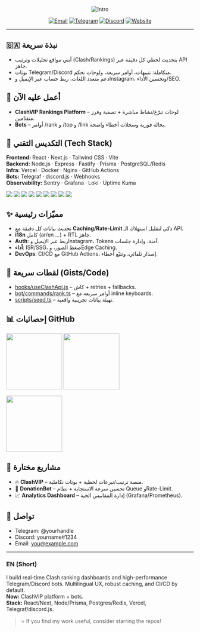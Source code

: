 <!-- Hero -->
<p align="center">
  <img src="https://readme-typing-svg.demolab.com?font=Geist&size=32&duration=2800&pause=600&center=true&vCenter=true&width=900&lines=👋+أهلًا!+أنا+Sattam+%7C+Full-Stack+%26+Bot+Builder;أبني+لوحات+ترتيب+%26+بوتات+Telegram%2FDiscord;Clash+Rankings+%2F+Real-time+Analytics+%2F+Multilingual+UX" alt="Intro">
</p>

<!-- Badges -->
<p align="center">
  <a href="mailto:you@example.com"><img alt="Email" src="https://img.shields.io/badge/Email-Contact-informational?style=for-the-badge&logo=gmail"></a>
  <a href="https://t.me/yourhandle"><img alt="Telegram" src="https://img.shields.io/badge/Telegram-Chat-blue?style=for-the-badge&logo=telegram"></a>
  <a href="https://discord.gg/yourinvite"><img alt="Discord" src="https://img.shields.io/badge/Discord-Community-5865F2?style=for-the-badge&logo=discord&logoColor=white"></a>
  <a href="https://ibtikarya.sa"><img alt="Website" src="https://img.shields.io/badge/Website-ibtikarya.sa-0f172a?style=for-the-badge&logo=vercel"></a>
</p>

---

## 🇸🇦 نبذة سريعة
- أبني مواقع تحليلات وترتيب (Clash/Rankings) بتحديث لحظي كل دقيقة عبر API جاهز.
- بوتات Telegram/Discord متكاملة: تنبيهات، أوامر سريعة، ولوحات تحكم.
- دعم متعدد اللغات، ربط حساب عبر الإيميل وInstagram، وتحسين الأداء/SEO.

## 🔭 أعمل عليه الآن
- **ClashVIP Rankings Platform** – لوحات تبرّع/نشاط مباشرة + تصفية وفرز متقدّمين.
- **Bots** – أوامر /rank و /top و /link بحالة فورية وسجلات أخطاء واضحة.

## 🧰 التكديس التقني (Tech Stack)
**Frontend:** React · Next.js · Tailwind CSS · Vite  
**Backend:** Node.js · Express · Fastify · Prisma · PostgreSQL/Redis  
**Infra:** Vercel · Docker · Nginx · GitHub Actions  
**Bots:** Telegraf · discord.js · Webhooks  
**Observability:** Sentry · Grafana · Loki · Uptime Kuma

<p align="left">
  <img src="https://img.shields.io/badge/React-20232A?logo=react&logoColor=61DAFB" />
  <img src="https://img.shields.io/badge/Next.js-000?logo=nextdotjs" />
  <img src="https://img.shields.io/badge/Tailwind-0ea5e9?logo=tailwindcss&logoColor=white" />
  <img src="https://img.shields.io/badge/Node.js-143?logo=nodedotjs&logoColor=white" />
  <img src="https://img.shields.io/badge/Prisma-2D3748?logo=prisma" />
  <img src="https://img.shields.io/badge/PostgreSQL-336791?logo=postgresql&logoColor=white" />
  <img src="https://img.shields.io/badge/Redis-D82C20?logo=redis&logoColor=white" />
  <img src="https://img.shields.io/badge/Telegram%20Bot-26A5E4?logo=telegram&logoColor=white" />
  <img src="https://img.shields.io/badge/discord.js-5865F2?logo=discord&logoColor=white" />
</p>

## ✨ مميّزات رئيسية
- تحديث بيانات كل دقيقة مع **Caching/Rate-Limit** ذكي لتقليل استهلاك الـ API.
- **i18n** كامل (ar/en …) + RTL جاهز.
- **Auth**: ربط عبر الإيميل وInstagram، Tokens آمنة، وإدارة جلسات.
- **أداء**: ISR/SSG، ضغط الصور، وEdge Caching.
- **DevOps**: CI/CD مع GitHub Actions، إصدار تلقائي، وتتبّع أخطاء.

## 🧪 لقطات سريعة (Gists/Code)
- [hooks/useClashApi.js](#) – كاش + retries + fallbacks.
- [bot/commands/rank.ts](#) – أوامر سريعة مع inline keyboards.
- [scripts/seed.ts](#) – تهيئة بيانات تجريبية واقعية.

## 📊 إحصائيات GitHub
<p align="left">
  <img src="https://github-readme-stats.vercel.app/api?username=YOUR_GITHUB&show_icons=true&hide_border=true" height="150" />
  <img src="https://github-readme-stats.vercel.app/api/top-langs/?username=YOUR_GITHUB&layout=compact&hide_border=true" height="150" />
</p>
<p align="left">
  <img src="https://streak-stats.demolab.com?user=YOUR_GITHUB&hide_border=true" height="150" />
</p>

## 📌 مشاريع مختارة
- 🔥 **ClashVIP** – منصة ترتيب/تبرعات لحظية + بوتات تكاملية.  
- 🤖 **DonationBot** – تحسين سرعة الاستجابة + نظام Queue وRate-Limit.  
- 📈 **Analytics Dashboard** – إدارة المقاييس الحية (Grafana/Prometheus).

## 🤝 تواصل
- Telegram: @yourhandle  
- Discord: yourname#1234  
- Email: you@example.com

---

### EN (Short)
I build real-time Clash ranking dashboards and high-performance Telegram/Discord bots. Multilingual UX, robust caching, and CI/CD by default.  
**Now:** ClashVIP platform + bots.  
**Stack:** React/Next, Node/Prisma, Postgres/Redis, Vercel, Telegraf/discord.js.

> ⭐ If you find my work useful, consider starring the repos!
